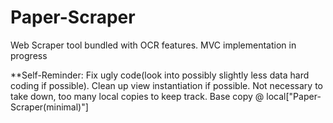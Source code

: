 # Paper-Scraper
Web Scraper tool bundled with OCR features. 
MVC implementation in progress

**Self-Reminder: Fix ugly code(look into possibly slightly less data hard coding if possible). Clean up view instantiation if possible. 
Not necessary to take down, too many local copies to keep track. Base copy @ local["Paper-Scraper(minimal)"]

